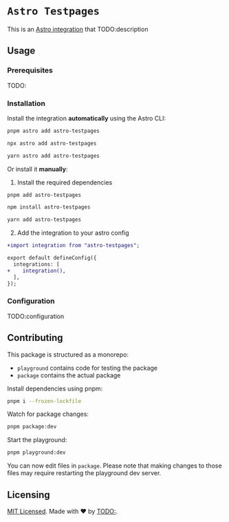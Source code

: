 # `Astro Testpages`

This is an [Astro integration](https://docs.astro.build/en/guides/integrations-guide/) that TODO:description

## Usage

### Prerequisites

TODO:

### Installation

Install the integration **automatically** using the Astro CLI:

```bash
pnpm astro add astro-testpages
```

```bash
npx astro add astro-testpages
```

```bash
yarn astro add astro-testpages
```

Or install it **manually**:

1. Install the required dependencies

```bash
pnpm add astro-testpages
```

```bash
npm install astro-testpages
```

```bash
yarn add astro-testpages
```

2. Add the integration to your astro config

```diff
+import integration from "astro-testpages";

export default defineConfig({
  integrations: [
+    integration(),
  ],
});
```

### Configuration

TODO:configuration

## Contributing

This package is structured as a monorepo:

- `playground` contains code for testing the package
- `package` contains the actual package

Install dependencies using pnpm:

```bash
pnpm i --frozen-lockfile
```

Watch for package changes:

```bash
pnpm package:dev
```

Start the playground:

```bash
pnpm playground:dev
```

You can now edit files in `package`. Please note that making changes to those files may require restarting the playground dev server.

## Licensing

[MIT Licensed](https://github.com/TODO:/blob/main/LICENSE). Made with ❤️ by [TODO:](https://github.com/vfshera).
